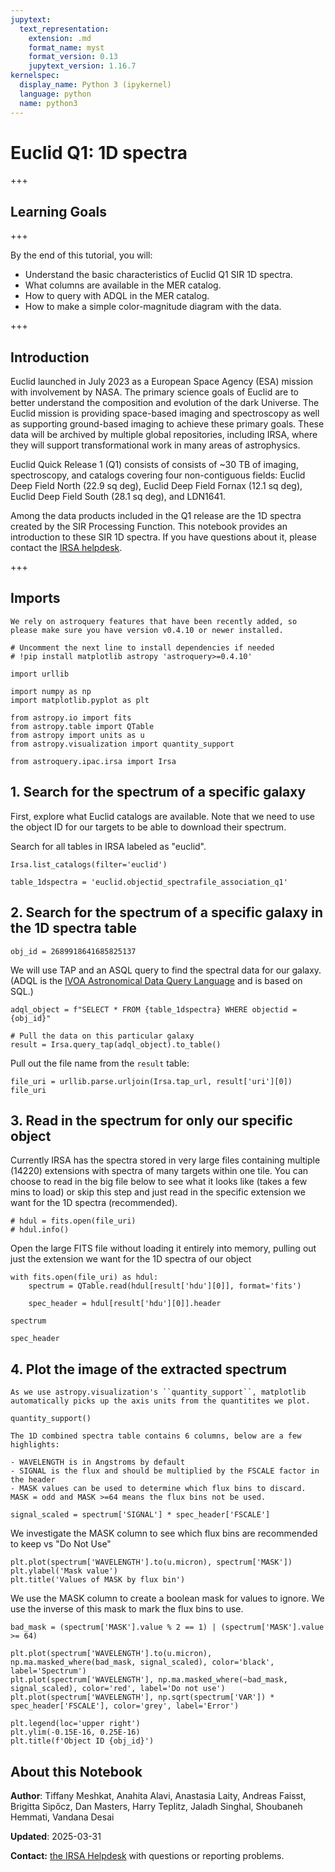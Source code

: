```yaml
---
jupytext:
  text_representation:
    extension: .md
    format_name: myst
    format_version: 0.13
    jupytext_version: 1.16.7
kernelspec:
  display_name: Python 3 (ipykernel)
  language: python
  name: python3
---
```


# Euclid Q1: 1D spectra

+++

## Learning Goals

+++

By the end of this tutorial, you will:
- Understand the basic characteristics of Euclid Q1 SIR 1D spectra.
- What columns are available in the MER catalog.
- How to query with ADQL in the MER catalog.
- How to make a simple color-magnitude diagram with the data.

+++

## Introduction

Euclid launched in July 2023 as a European Space Agency (ESA) mission with involvement by NASA.
The primary science goals of Euclid are to better understand the composition and evolution of the dark Universe.
The Euclid mission is providing space-based imaging and spectroscopy as well as supporting ground-based imaging to achieve these primary goals.
These data will be archived by multiple global repositories, including IRSA, where they will support transformational work in many areas of astrophysics.

Euclid Quick Release 1 (Q1) consists of consists of ~30 TB of imaging, spectroscopy, and catalogs covering four non-contiguous fields:
Euclid Deep Field North (22.9 sq deg), Euclid Deep Field Fornax (12.1 sq deg), Euclid Deep Field South (28.1 sq deg), and LDN1641.

Among the data products included in the Q1 release are the 1D spectra created by the SIR Processing Function.
This notebook provides an introduction to these SIR 1D spectra.
If you have questions about it, please contact the [IRSA helpdesk](https://irsa.ipac.caltech.edu/docs/help_desk.html).

+++

## Imports

```{important}
We rely on astroquery features that have been recently added, so please make sure you have version v0.4.10 or newer installed.
```

```{code-cell} ipython3
# Uncomment the next line to install dependencies if needed
# !pip install matplotlib astropy 'astroquery>=0.4.10'
```

```{code-cell} ipython3
import urllib

import numpy as np
import matplotlib.pyplot as plt

from astropy.io import fits
from astropy.table import QTable
from astropy import units as u
from astropy.visualization import quantity_support

from astroquery.ipac.irsa import Irsa
```

## 1. Search for the spectrum of a specific galaxy

First, explore what Euclid catalogs are available. Note that we need to use the object ID for our targets to be able to download their spectrum.

Search for all tables in IRSA labeled as "euclid".

```{code-cell} ipython3
Irsa.list_catalogs(filter='euclid')
```

```{code-cell} ipython3
table_1dspectra = 'euclid.objectid_spectrafile_association_q1'
```

## 2. Search for the spectrum of a specific galaxy in the 1D spectra table

```{code-cell} ipython3
obj_id = 2689918641685825137
```

We will use TAP and an ASQL query to find the spectral data for our galaxy. (ADQL is the [IVOA Astronomical Data Query Language](https://www.ivoa.net/documents/latest/ADQL.html) and is based on SQL.)

```{code-cell} ipython3
adql_object = f"SELECT * FROM {table_1dspectra} WHERE objectid = {obj_id}"

# Pull the data on this particular galaxy
result = Irsa.query_tap(adql_object).to_table()
```

Pull out the file name from the ``result`` table:

```{code-cell} ipython3
file_uri = urllib.parse.urljoin(Irsa.tap_url, result['uri'][0])
file_uri
```

## 3. Read in the spectrum for only our specific object

Currently IRSA has the spectra stored in very large files containing multiple (14220) extensions with spectra of many targets within one tile. You can choose to read in the big file below to see what it looks like (takes a few mins to load) or skip this step and just read in the specific extension we want for the 1D spectra (recommended).

```{code-cell} ipython3
# hdul = fits.open(file_uri)
# hdul.info()
```

Open the large FITS file without loading it entirely into memory, pulling out just the extension we want for the 1D spectra of our object

```{code-cell} ipython3
with fits.open(file_uri) as hdul:
    spectrum = QTable.read(hdul[result['hdu'][0]], format='fits')

    spec_header = hdul[result['hdu'][0]].header
```

```{code-cell} ipython3
spectrum
```

```{code-cell} ipython3
spec_header
```

## 4. Plot the image of the extracted spectrum

```{tip}
As we use astropy.visualization's ``quantity_support``, matplotlib automatically picks up the axis units from the quantitites we plot.
```

```{code-cell} ipython3
quantity_support()
```

```{note}
The 1D combined spectra table contains 6 columns, below are a few highlights:

- WAVELENGTH is in Angstroms by default
- SIGNAL is the flux and should be multiplied by the FSCALE factor in the header
- MASK values can be used to determine which flux bins to discard. MASK = odd and MASK >=64 means the flux bins not be used.
```

```{code-cell} ipython3
signal_scaled = spectrum['SIGNAL'] * spec_header['FSCALE']
```

We investigate the MASK column to see which flux bins are recommended to keep vs "Do Not Use"

```{code-cell} ipython3
plt.plot(spectrum['WAVELENGTH'].to(u.micron), spectrum['MASK'])
plt.ylabel('Mask value')
plt.title('Values of MASK by flux bin')
```

We use the MASK column to create a boolean mask for values to ignore. We use the inverse of this mask to mark the flux bins to use.

```{code-cell} ipython3
bad_mask = (spectrum['MASK'].value % 2 == 1) | (spectrum['MASK'].value >= 64)

plt.plot(spectrum['WAVELENGTH'].to(u.micron), np.ma.masked_where(bad_mask, signal_scaled), color='black', label='Spectrum')
plt.plot(spectrum['WAVELENGTH'], np.ma.masked_where(~bad_mask, signal_scaled), color='red', label='Do not use')
plt.plot(spectrum['WAVELENGTH'], np.sqrt(spectrum['VAR']) * spec_header['FSCALE'], color='grey', label='Error')

plt.legend(loc='upper right')
plt.ylim(-0.15E-16, 0.25E-16)
plt.title(f'Object ID {obj_id}')
```

## About this Notebook

**Author**: Tiffany Meshkat, Anahita Alavi, Anastasia Laity, Andreas Faisst, Brigitta Sipőcz, Dan Masters, Harry Teplitz, Jaladh Singhal, Shoubaneh Hemmati, Vandana Desai

**Updated**: 2025-03-31

**Contact:** [the IRSA Helpdesk](https://irsa.ipac.caltech.edu/docs/help_desk.html) with questions or reporting problems.
